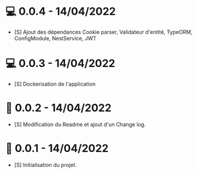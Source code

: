 # 💻 0.0.4 - 14/04/2022
- [S] Ajout des dépendances Cookie parser, Validateur d'entité, TypeORM, ConfigModule, NestService, JWT

# 💻 0.0.3 - 14/04/2022
- [S] Dockerisation de l'application

# 📝 0.0.2 - 14/04/2022
- [S] Modification du Readme et ajout d'un Change log.

# 📝 0.0.1 - 14/04/2022
- [S] Initialisation du projet.
